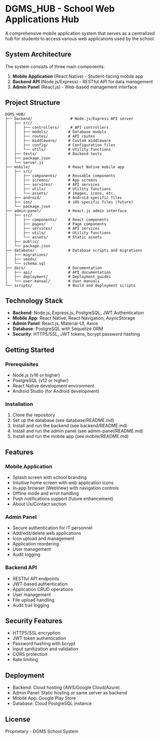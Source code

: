 # DGMS_HUB - School Web Applications Hub

A comprehensive mobile application system that serves as a centralized hub for students to access various web applications used by the school.

## System Architecture

The system consists of three main components:

1. **Mobile Application** (React Native) - Student-facing mobile app
2. **Backend API** (Node.js/Express) - RESTful API for data management
3. **Admin Panel** (React.js) - Web-based management interface

## Project Structure

```
DGMS_HUB/
├── backend/                 # Node.js/Express API server
│   ├── src/
│   │   ├── controllers/     # API controllers
│   │   ├── models/         # Database models
│   │   ├── routes/         # API routes
│   │   ├── middleware/     # Custom middleware
│   │   ├── config/         # Configuration files
│   │   └── utils/          # Utility functions
│   ├── tests/              # Backend tests
│   ├── package.json
│   └── server.js
├── mobile/                 # React Native mobile app
│   ├── src/
│   │   ├── components/     # Reusable components
│   │   ├── screens/        # App screens
│   │   ├── services/       # API services
│   │   ├── utils/          # Utility functions
│   │   └── assets/         # Images, icons, etc.
│   ├── android/            # Android-specific files
│   ├── ios/                # iOS-specific files (future)
│   └── package.json
├── admin-panel/            # React.js admin interface
│   ├── src/
│   │   ├── components/     # React components
│   │   ├── pages/          # Page components
│   │   ├── services/       # API services
│   │   ├── utils/          # Utility functions
│   │   └── assets/         # Static assets
│   ├── public/
│   └── package.json
├── database/               # Database scripts and migrations
│   ├── migrations/
│   ├── seeds/
│   └── schema.sql
├── docs/                   # Documentation
│   ├── api/                # API documentation
│   ├── deployment/         # Deployment guides
│   └── user-manual/        # User manuals
└── scripts/                # Build and deployment scripts
```

## Technology Stack

- **Backend**: Node.js, Express.js, PostgreSQL, JWT Authentication
- **Mobile App**: React Native, React Navigation, AsyncStorage
- **Admin Panel**: React.js, Material-UI, Axios
- **Database**: PostgreSQL with Sequelize ORM
- **Security**: HTTPS/SSL, JWT tokens, bcrypt password hashing

## Getting Started

### Prerequisites

- Node.js (v16 or higher)
- PostgreSQL (v12 or higher)
- React Native development environment
- Android Studio (for Android development)

### Installation

1. Clone the repository
2. Set up the database (see database/README.md)
3. Install and run the backend (see backend/README.md)
4. Install and run the admin panel (see admin-panel/README.md)
5. Install and run the mobile app (see mobile/README.md)

## Features

### Mobile Application
- Splash screen with school branding
- Intuitive home screen with web application icons
- In-app browser (WebView) with navigation controls
- Offline mode and error handling
- Push notifications support (future enhancement)
- About Us/Contact section

### Admin Panel
- Secure authentication for IT personnel
- Add/edit/delete web applications
- Icon upload and management
- Application reordering
- User management
- Audit logging

### Backend API
- RESTful API endpoints
- JWT-based authentication
- Application CRUD operations
- User management
- File upload handling
- Audit trail logging

## Security Features

- HTTPS/SSL encryption
- JWT token authentication
- Password hashing with bcrypt
- Input sanitization and validation
- CORS protection
- Rate limiting

## Deployment

- Backend: Cloud hosting (AWS/Google Cloud/Azure)
- Admin Panel: Static hosting or same server as backend
- Mobile App: Google Play Store
- Database: Cloud PostgreSQL instance

## License

Proprietary - DGMS School System
